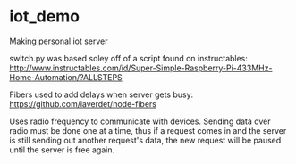 # iot_demo
Making personal iot server

switch.py was based soley off of a script found on instructables: http://www.instructables.com/id/Super-Simple-Raspberry-Pi-433MHz-Home-Automation/?ALLSTEPS

Fibers used to add delays when server gets busy:
https://github.com/laverdet/node-fibers

Uses radio frequency to communicate with devices. Sending data over radio must be done one at a time, thus if a request comes in and the server is still sending out another request's data, the new request will be paused until the server is free again.

